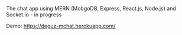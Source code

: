 The chat app using MERN (MobgoDB, Express, React.js, Node.js) and Socket.io - in progress

Demo:
https://deguz-mchat.herokuapp.com/